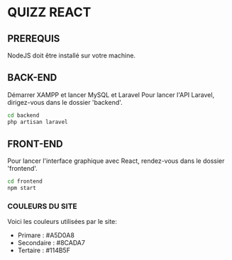# QUIZZ REACT

## PREREQUIS
NodeJS doit être installé sur votre machine.

## BACK-END
Démarrer XAMPP et lancer MySQL et Laravel
Pour lancer l'API Laravel, dirigez-vous dans le dossier 'backend'.
```bash
cd backend
php artisan laravel
```
## FRONT-END
Pour lancer l'interface graphique avec React, rendez-vous dans le dossier 'frontend'.
```bash
cd frontend
npm start
```

### COULEURS DU SITE
Voici les couleurs utilisées par le site:
- Primare : #A5D0A8
- Secondaire : #8CADA7
- Tertaire : #114B5F